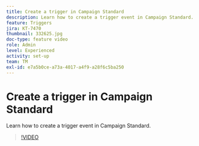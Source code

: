 ```yaml
---
title: Create a trigger in Campaign Standard
description: Learn how to create a trigger event in Campaign Standard.
feature: Triggers
jira: KT-7470
thumbnail: 332625.jpg
doc-type: feature video
role: Admin
level: Experienced
activity: set-up
team: TM
exl-id: e7a5b0ce-a73a-4017-a4f9-a28f6c5ba250
---
```

# Create a trigger in Campaign Standard

Learn how to create a trigger event in Campaign Standard.

>[!VIDEO](https://video.tv.adobe.com/v/332625?quality=12&learn=on)
